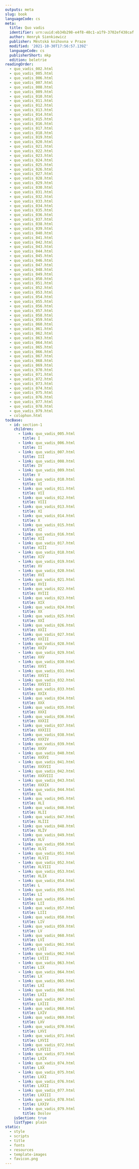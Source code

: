 ```yaml
---
outputs: meta
slug: book
languageCode: cs
meta:
  title: Quo vadis
  identifier: urn:uuid:eb34b298-e4f8-48c1-a1f9-3702ef438caf
  author: Henryk Sienkiewicz
  publisher: Městská knihovna v Praze
  modified: '2021-10-30T17:56:57.139Z'
  languageCode: cs
  publisherShort: mkp
  edition: beletrie
readingOrder:
  - quo_vadis_002.html
  - quo_vadis_005.html
  - quo_vadis_006.html
  - quo_vadis_007.html
  - quo_vadis_008.html
  - quo_vadis_009.html
  - quo_vadis_010.html
  - quo_vadis_011.html
  - quo_vadis_012.html
  - quo_vadis_013.html
  - quo_vadis_014.html
  - quo_vadis_015.html
  - quo_vadis_016.html
  - quo_vadis_017.html
  - quo_vadis_018.html
  - quo_vadis_019.html
  - quo_vadis_020.html
  - quo_vadis_021.html
  - quo_vadis_022.html
  - quo_vadis_023.html
  - quo_vadis_024.html
  - quo_vadis_025.html
  - quo_vadis_026.html
  - quo_vadis_027.html
  - quo_vadis_028.html
  - quo_vadis_029.html
  - quo_vadis_030.html
  - quo_vadis_031.html
  - quo_vadis_032.html
  - quo_vadis_033.html
  - quo_vadis_034.html
  - quo_vadis_035.html
  - quo_vadis_036.html
  - quo_vadis_037.html
  - quo_vadis_038.html
  - quo_vadis_039.html
  - quo_vadis_040.html
  - quo_vadis_041.html
  - quo_vadis_042.html
  - quo_vadis_043.html
  - quo_vadis_044.html
  - quo_vadis_045.html
  - quo_vadis_046.html
  - quo_vadis_047.html
  - quo_vadis_048.html
  - quo_vadis_049.html
  - quo_vadis_050.html
  - quo_vadis_051.html
  - quo_vadis_052.html
  - quo_vadis_053.html
  - quo_vadis_054.html
  - quo_vadis_055.html
  - quo_vadis_056.html
  - quo_vadis_057.html
  - quo_vadis_058.html
  - quo_vadis_059.html
  - quo_vadis_060.html
  - quo_vadis_061.html
  - quo_vadis_062.html
  - quo_vadis_063.html
  - quo_vadis_064.html
  - quo_vadis_065.html
  - quo_vadis_066.html
  - quo_vadis_067.html
  - quo_vadis_068.html
  - quo_vadis_069.html
  - quo_vadis_070.html
  - quo_vadis_071.html
  - quo_vadis_072.html
  - quo_vadis_073.html
  - quo_vadis_074.html
  - quo_vadis_075.html
  - quo_vadis_076.html
  - quo_vadis_077.html
  - quo_vadis_078.html
  - quo_vadis_079.html
  - colophon.html
tocBase:
  - id: section-1
    children:
      - link: quo_vadis_005.html
        title: I
      - link: quo_vadis_006.html
        title: II
      - link: quo_vadis_007.html
        title: III
      - link: quo_vadis_008.html
        title: IV
      - link: quo_vadis_009.html
        title: V
      - link: quo_vadis_010.html
        title: VI
      - link: quo_vadis_011.html
        title: VII
      - link: quo_vadis_012.html
        title: VIII
      - link: quo_vadis_013.html
        title: XI
      - link: quo_vadis_014.html
        title: X
      - link: quo_vadis_015.html
        title: XI
      - link: quo_vadis_016.html
        title: XII
      - link: quo_vadis_017.html
        title: XIII
      - link: quo_vadis_018.html
        title: XIV
      - link: quo_vadis_019.html
        title: XV
      - link: quo_vadis_020.html
        title: XVI
      - link: quo_vadis_021.html
        title: XVII
      - link: quo_vadis_022.html
        title: XVIII
      - link: quo_vadis_023.html
        title: XIX
      - link: quo_vadis_024.html
        title: XX
      - link: quo_vadis_025.html
        title: XXI
      - link: quo_vadis_026.html
        title: XXII
      - link: quo_vadis_027.html
        title: XXIII
      - link: quo_vadis_028.html
        title: XXIV
      - link: quo_vadis_029.html
        title: XXV
      - link: quo_vadis_030.html
        title: XXVI
      - link: quo_vadis_031.html
        title: XXVII
      - link: quo_vadis_032.html
        title: XXVIII
      - link: quo_vadis_033.html
        title: XXIX
      - link: quo_vadis_034.html
        title: XXX
      - link: quo_vadis_035.html
        title: XXXI
      - link: quo_vadis_036.html
        title: XXXII
      - link: quo_vadis_037.html
        title: XXXIII
      - link: quo_vadis_038.html
        title: XXXIV
      - link: quo_vadis_039.html
        title: XXXV
      - link: quo_vadis_040.html
        title: XXXVI
      - link: quo_vadis_041.html
        title: XXXVII
      - link: quo_vadis_042.html
        title: XXXVIII
      - link: quo_vadis_043.html
        title: XXXIX
      - link: quo_vadis_044.html
        title: XL
      - link: quo_vadis_045.html
        title: XLI
      - link: quo_vadis_046.html
        title: XLII
      - link: quo_vadis_047.html
        title: XLIII
      - link: quo_vadis_048.html
        title: XLIV
      - link: quo_vadis_049.html
        title: XLV
      - link: quo_vadis_050.html
        title: XLVI
      - link: quo_vadis_051.html
        title: XLVII
      - link: quo_vadis_052.html
        title: XLVIII
      - link: quo_vadis_053.html
        title: XLIX
      - link: quo_vadis_054.html
        title: L
      - link: quo_vadis_055.html
        title: LI
      - link: quo_vadis_056.html
        title: LII
      - link: quo_vadis_057.html
        title: LIII
      - link: quo_vadis_058.html
        title: LIV
      - link: quo_vadis_059.html
        title: LV
      - link: quo_vadis_060.html
        title: LVI
      - link: quo_vadis_061.html
        title: LVII
      - link: quo_vadis_062.html
        title: LVIII
      - link: quo_vadis_063.html
        title: LIX
      - link: quo_vadis_064.html
        title: LX
      - link: quo_vadis_065.html
        title: LXI
      - link: quo_vadis_066.html
        title: LXII
      - link: quo_vadis_067.html
        title: LXIII
      - link: quo_vadis_068.html
        title: LXIV
      - link: quo_vadis_069.html
        title: LXV
      - link: quo_vadis_070.html
        title: LXVI
      - link: quo_vadis_071.html
        title: LXVII
      - link: quo_vadis_072.html
        title: LXVIII
      - link: quo_vadis_073.html
        title: LXIX
      - link: quo_vadis_074.html
        title: LXX
      - link: quo_vadis_075.html
        title: LXXI
      - link: quo_vadis_076.html
        title: LXXII
      - link: quo_vadis_077.html
        title: LXXIII
      - link: quo_vadis_078.html
        title: LXXIV
      - link: quo_vadis_079.html
        title: Doslov
    isSection: true
    listType: plain
static:
  - style
  - scripts
  - title
  - fonts
  - resources
  - template-images
  - favicon.png
---
```

